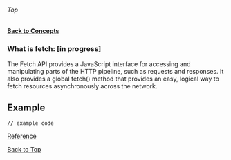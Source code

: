 ###### Top
#### [Back to Concepts](README.md)

### What is fetch: [in progress]
The Fetch API provides a JavaScript interface for accessing and manipulating parts of the HTTP pipeline, such as requests and responses. It also provides a global fetch() method that provides an easy, logical way to fetch resources asynchronously across the network.

## Example 
```JSX
// example code
```
[Reference](https://developer.mozilla.org/en-US/docs/Web/API/Fetch_API/Using_Fetch)

[Back to Top](#Top)